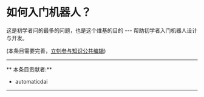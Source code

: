 # 如何入门机器人？

这是初学者问的最多的问题，也是这个维基的目的 --- 帮助初学者入门机器人设计与开发。

(本条目需要完善，[立刻参与知识公共编辑](/contribute/))

---

** 本条目贡献者:**

- automaticdai

---
